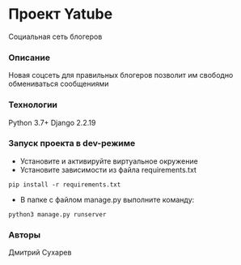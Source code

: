 # Проект Yatube 
Социальная сеть блогеров
### Описание
Новая соцсеть для правильных блогеров позволит им свободно обмениваться сообщениями
### Технологии
Python 3.7+
Django 2.2.19
### Запуск проекта в dev-режиме
- Установите и активируйте виртуальное окружение
- Установите зависимости из файла requirements.txt
```
pip install -r requirements.txt
``` 
- В папке с файлом manage.py выполните команду:
```
python3 manage.py runserver
```
### Авторы
Дмитрий Сухарев